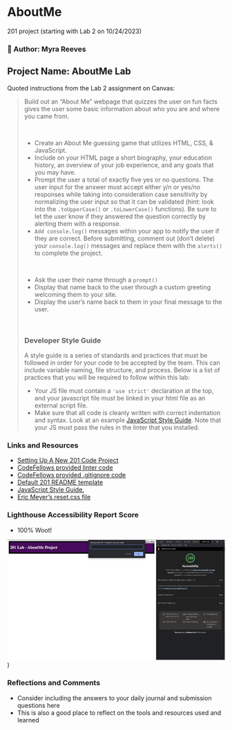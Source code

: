 # AboutMe
201 project (starting with Lab 2 on 10/24/2023)

### 🦋 Author: Myra Reeves

## Project Name:  AboutMe Lab

Quoted instructions from the Lab 2 assignment on Canvas:
>Build out an “About Me” webpage that quizzes the user on fun facts gives the user some basic information about who you are and where you came from.
>
><br>
>
>* Create an About Me guessing game that utilizes HTML, CSS, & JavaScript.
>* Include on your HTML page a short biography, your education history, an overview of your job experience, and any goals that you may have.
>* Prompt the user a total of exactly five yes or no questions. The user input for the answer must accept either y/n or yes/no responses while taking into consideration case sensitivity by normalizing the user input so that it can be validated (hint: look into the `.toUpperCase()` or `.toLowerCase()` functions). Be sure to let the user know if they answered the question correctly by alerting them with a response.
>* `Add console.log()` messages within your app to notify the user if they are correct. Before submitting, comment out (don’t delete) your `console.log()` messages and replace them with the `alerts()` to complete the project.
>
><br>
>
>* Ask the user their name through a `prompt()`
>* Display that name back to the user through a custom greeting welcoming them to your site.
>* Display the user’s name back to them in your final message to the user.
>
><br>
>
>### Developer Style Guide
>
>A style guide is a series of standards and practices that must be followed in order for your code to be accepted by the team. This can include variable naming, file structure, and process. Below is a list of practices that you will be required to follow within this lab:
>* Your JS file must contain a `'use strict'` declaration at the top, and your javascript file must be linked in your html file as an external script file.
>* Make sure that all code is cleanly written with correct indentation and syntax. Look at an example [JavaScript Style Guide](https://javascript.info/coding-style#syntax). Note that your JS must pass the rules in the linter that you installed.

### Links and Resources

* [Setting Up A New 201 Code Project](https://codefellows.github.io/code-201-guide/curriculum/class-02/project-setup)
* [CodeFellows provided linter code](https://github.com/codefellows/seattle-code-201d106/blob/main/configs/.eslintrc.json)
* [CodeFellows provided .gitignore code](https://github.com/codefellows/seattle-code-201d106/blob/main/configs/.gitignore)
* [Default 201 README template](https://codefellows.github.io/code-201-guide/curriculum/class-02/README-template.html)
* [JavaScript Style Guide.](https://javascript.info/coding-style#syntax)
* [Eric Meyer’s reset.css file ](https://meyerweb.com/eric/tools/css/reset/)

### Lighthouse Accessibility Report Score

* 100%  Woot!

![A screenshot of the 100% score from Lighthouse](img/ResizedLighthouseScreenshot.jpg))

### Reflections and Comments

* Consider including the answers to your daily journal and submission questions here
* This is also a good place to reflect on the tools and resources used and learned

